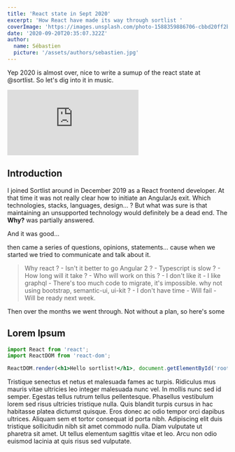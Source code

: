 ```yaml
---
title: 'React state in Sept 2020'
excerpt: 'How React have made its way through sortlist '
coverImage: 'https://images.unsplash.com/photo-1588359886706-cbbd20ff2b29?ixlib=rb-1.2.1&ixid=eyJhcHBfaWQiOjEyMDd9&auto=format&fit=crop&w=1350&q=80'
date: '2020-09-20T20:35:07.322Z'
author:
  name: Sébastien
  picture: '/assets/authors/sebastien.jpg'
---
```


Yep 2020 is almost over, nice to write a sumup of the react state at @sortlist. So let's dig
into it in music.

<iframe class="youtube-iframe-embed" src="https://www.youtube-nocookie.com/embed/iQ1qpwkXXqM" frameborder="0" allow="accelerometer; autoplay; clipboard-write; encrypted-media; gyroscope; picture-in-picture" allowfullscreen></iframe>

## Introduction

I joined Sortlist around in December 2019 as a React frontend developer. At that time it was not really clear
how to initiate an AngularJs exit. Which technologies, stacks, languages, design... ? But what was sure
is that maintaining an unsupported technology would definitely be a dead end. The **Why?** was partially answered.

And it was good...

then came a series of questions, opinions, statements... cause when we started
we tried to communicate and talk about it.

> Why react ? - Isn't it better to go Angular 2 ? - Typescript is slow ? -
> How long will it take ? - Who will work on this ? - I don't like it -
> I like graphql - There's too much code to migrate, it's impossible. why not using
> bootstrap, semantic-ui, ui-kit ? - I don't have time - Will fail - Will be ready next week.

Then over the months we went through. Not without a plan, so here's some

## Lorem Ipsum

```jsx codesandbox=react
import React from 'react';
import ReactDOM from 'react-dom';

ReactDOM.render(<h1>Hello sortlist!</h1>, document.getElementById('root'));
```

Tristique senectus et netus et malesuada fames ac turpis. Ridiculus mus mauris vitae ultricies leo integer malesuada nunc vel. In mollis nunc sed id semper. Egestas tellus rutrum tellus pellentesque. Phasellus vestibulum lorem sed risus ultricies tristique nulla. Quis blandit turpis cursus in hac habitasse platea dictumst quisque. Eros donec ac odio tempor orci dapibus ultrices. Aliquam sem et tortor consequat id porta nibh. Adipiscing elit duis tristique sollicitudin nibh sit amet commodo nulla. Diam vulputate ut pharetra sit amet. Ut tellus elementum sagittis vitae et leo. Arcu non odio euismod lacinia at quis risus sed vulputate.
